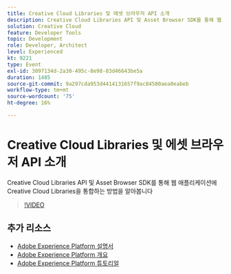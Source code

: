 ```yaml
---
title: Creative Cloud Libraries 및 에셋 브라우저 API 소개
description: Creative Cloud Libraries API 및 Asset Browser SDK를 통해 웹 애플리케이션에 Creative Cloud Libraries을 통합하는 방법을 알아봅니다
solution: Creative Cloud
feature: Developer Tools
topic: Development
role: Developer, Architect
level: Experienced
kt: 9221
type: Event
exl-id: 3097134d-2a30-495c-8e98-83d46643be5a
duration: 1485
source-git-commit: 9a297cda953d4414131657f9ac84580aea0eabeb
workflow-type: tm+mt
source-wordcount: '75'
ht-degree: 16%

---
```


# Creative Cloud Libraries 및 에셋 브라우저 API 소개

Creative Cloud Libraries API 및 Asset Browser SDK를 통해 웹 애플리케이션에 Creative Cloud Libraries을 통합하는 방법을 알아봅니다

>[!VIDEO](https://video.tv.adobe.com/v/337592/?quality=12&learn=on&hidetitle=true)

## 추가 리소스

- [Adobe Experience Platform 설명서](https://experienceleague.adobe.com/docs/experience-platform.html?lang=ko)
- [Adobe Experience Platform 개요](https://experienceleague.adobe.com/docs/experience-platform/landing/home.html?lang=ko)
- [Adobe Experience Platform 튜토리얼](https://experienceleague.adobe.com/docs/platform-learn/tutorials/overview.html?lang=ko)
